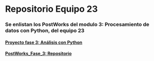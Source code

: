 # Repositorio Equipo 23
### Se enlistan los PostWorks del modulo 3: Procesamiento de datos con Python, del equipo 23


#### [Proyecto fase 3: Análisis con Python](https://github.com/ManJyS/Equipo_23/blob/main/Proyecto_Fase_3_Python/Proyecto_eq_23GH.ipynb)


#### [PostWorks_Fase_3: Repositorio](https://github.com/ManJyS/Equipo_23/tree/main/PostWorks_Fase_3)

